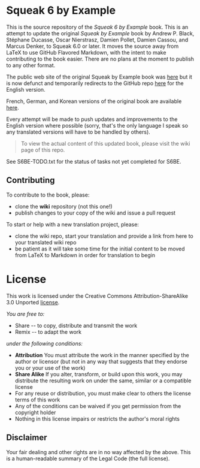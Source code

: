 # Squeak 6 by Example
This is the source repository of the *Squeak 6 by Example* book. This is an attempt to update the original *Squeak by Example* book by Andrew P. Black, Stéphane Ducasse, Oscar Nierstrasz, Damien Pollet, Damien Cassou, and Marcus Denker, to Squeak 6.0 or later. It moves the source away from LaTeX to use GitHub Flavored Markdown, with the intent to make contributing to the book easier. There are no plans at the moment to publish to any other format.

The public web site of the original Squeak by Example book was [here](http://squeakbyexample.org/) but it is now defunct and temporarily redirects to the GitHub repo [here](https://github.com/SquareBracketAssociates/SqueakByExample-english) for the English version.

French, German, and Korean versions of the original book are available [here](http://github.com/SquareBracketAssociates/).

Every attempt will be made to push updates and improvements to the English version where possible (sorry, that's the only language I speak so any translated versions will have to be handled by others).

> To view the actual content of this updated book, please visit the wiki page of this repo.

See S6BE-TODO.txt for the status of tasks not yet completed for S6BE.

## Contributing

To contribute to the book, please:

- clone the **wiki** repository (not this one!)
- publish changes to your copy of the wiki and issue a pull request

To start or help with a new translation project, please:

- clone the wiki repo, start your translation and provide a link from here to your translated wiki repo
- be patient as it will take some time for the initial content to be moved from LaTeX to Markdown in order for translation to begin

# License

This work is licensed under the Creative Commons Attribution-ShareAlike 3.0 Unported [license](http://creativecommons.org/licenses/by-sa/3.0/).

_You are free to:_

- Share -- to copy, distribute and transmit the work
- Remix -- to adapt the work

_under the following conditions:_

- **Attribution** You must attribute the work in the manner specified by the author or licensor (but not in any way that suggests that they endorse you or your use of the work)
- **Share Alike** If you alter, transform, or build upon this work, you may distribute the resulting work on under the same, similar or a compatible license
- For any reuse or distribution, you must make clear to others the license terms of this work
- Any of the conditions can be waived if you get permission from the copyright holder
- Nothing in this license impairs or restricts the author's moral rights

## Disclaimer

Your fair dealing and other rights are in no way affected by the above. This is a human-readable summary of the Legal Code (the full license).

